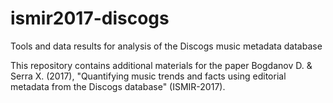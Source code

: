# ismir2017-discogs
Tools and data results for analysis of the Discogs music metadata database

This repository contains additional materials for the paper Bogdanov D. & Serra X. (2017), "Quantifying music trends and facts using editorial metadata from the Discogs database" (ISMIR-2017).
